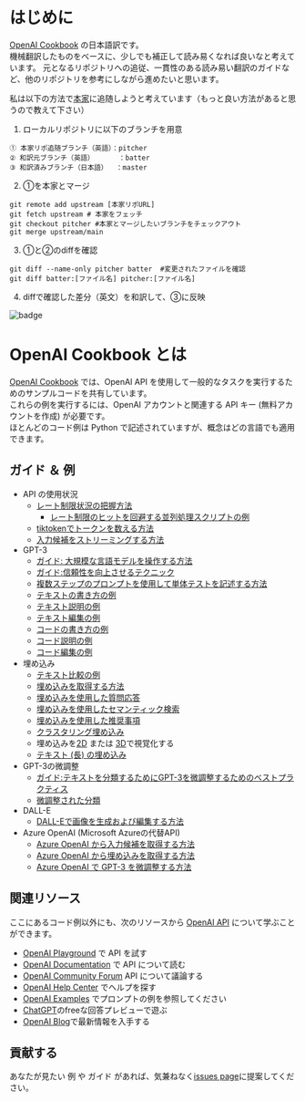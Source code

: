 # はじめに
[OpenAI Cookbook](https://github.com/openai/openai-cookbook) の日本語訳です。  
機械翻訳したものをベースに、少しでも補正して読み易くなれば良いなと考えています。 
元となるリポジトリへの追従、一貫性のある読み易い翻訳のガイドなど、他のリポジトリを参考にしながら進めたいと思います。

私は以下の方法で[本家](https://github.com/openai/openai-cookbook)に追随しようと考えています（もっと良い方法があると思うので教えて下さい）

1. ローカルリポジトリに以下のブランチを用意
```
① 本家リポ追随ブランチ（英語）：pitcher
② 和訳元ブランチ（英語）      ：batter
③ 和訳済みブランチ（日本語）  ：master
```
2. ①を本家とマージ
```
git remote add upstream [本家リポURL]
git fetch upstream # 本家をフェッチ
git checkout pitcher #本家とマージしたいブランチをチェックアウト
git merge upstream/main
```
3. ①と②のdiffを確認
```
git diff --name-only pitcher batter  #変更されたファイルを確認
git diff batter:[ファイル名] pitcher:[ファイル名] 
```
4. diffで確認した差分（英文）を和訳して、③に反映


![badge](https://img.shields.io/endpoint.svg?url=https%3A%2F%2Fgezf7g7pd5.execute-api.ap-northeast-1.amazonaws.com%2Fdefault%2Fsource_up_to_date%3Fowner%3Dopenai%26repos%3Dopenai-cookbook%26ref%3Dmain%26path%3DREADME.md%26commit_hash%3Daeec6d9c1bae9c8c779ad62ac5b78e8ec479bf78)

# OpenAI Cookbook とは

[OpenAI Cookbook](https://github.com/openai/openai-cookbook) では、OpenAI API を使用して一般的なタスクを実行するためのサンプルコードを共有しています。  
これらの例を実行するには、OpenAI アカウントと関連する API キー (無料アカウントを作成) が必要です。  
ほとんどのコード例は Python で記述されていますが、概念はどの言語でも適用できます。  

## ガイド ＆ 例

* API の使用状況
  * [レート制限状況の把握方法](examples/How_to_handle_rate_limits.ipynb)
    * [レート制限のヒットを回避する並列処理スクリプトの例](examples/api_request_parallel_processor.py)
  * [tiktokenでトークンを数える方法](examples/How_to_count_tokens_with_tiktoken.ipynb)
  * [入力候補をストリーミングする方法](examples/How_to_stream_completions.ipynb)
* GPT-3
  * [ガイド: 大規模な言語モデルを操作する方法](how_to_work_with_large_language_models.md)
  * [ガイド:信頼性を向上させるテクニック](techniques_to_improve_reliability.md)
  * [複数ステップのプロンプトを使用して単体テストを記述する方法](examples/Unit_test_writing_using_a_multi-step_prompt.ipynb)
  * [テキストの書き方の例](text_writing_examples.md)
  * [テキスト説明の例](text_explanation_examples.md)
  * [テキスト編集の例](text_editing_examples.md)
  * [コードの書き方の例](code_writing_examples.md)
  * [コード説明の例](code_explanation_examples.md)
  * [コード編集の例](code_editing_examples.md)
* 埋め込み
  * [テキスト比較の例](text_comparison_examples.md)
  * [埋め込みを取得する方法](examples/Get_embeddings.ipynb)
  * [埋め込みを使用した質問応答](examples/Question_answering_using_embeddings.ipynb)
  * [埋め込みを使用したセマンティック検索](examples/Semantic_text_search_using_embeddings.ipynb)
  * [埋め込みを使用した推奨事項](examples/Recommendation_using_embeddings.ipynb)
  * [クラスタリング埋め込み](examples/Clustering.ipynb)
  * 埋め込みを[2D](examples/Visualizing_embeddings_in_2D.ipynb) または [3D](examples/Visualizing_embeddings_in_3D.ipynb)で視覚化する
  * [テキスト (長) の埋め込み](examples/Embedding_long_inputs.ipynb)
* GPT-3の微調整
  * [ガイド:テキストを分類するためにGPT-3を微調整するためのベストプラクティス](https://docs.google.com/document/d/1rqj7dkuvl7Byd5KQPUJRxc19BJt8wo0yHNwK84KfU3Q/edit)
  * [微調整された分類](examples/Fine-tuned_classification.ipynb)
* DALL-E
  * [DALL-Eで画像を生成および編集する方法](examples/dalle/Image_generations_edits_and_variations_with_DALL-E.ipynb)
* Azure OpenAI (Microsoft Azureの代替API)
  * [Azure OpenAI から入力候補を取得する方法](examples/azure/completions.ipynb)
  * [Azure OpenAI から埋め込みを取得する方法](examples/azure/embeddings.ipynb)
  * [Azure OpenAI で GPT-3 を微調整する方法](examples/azure/finetuning.ipynb)

## 関連リソース

ここにあるコード例以外にも、次のリソースから [OpenAI API] について学ぶことができます。

* [OpenAI Playground] で API を試す
* [OpenAI Documentation] で API について読む
* [OpenAI Community Forum] API について議論する
* [OpenAI Help Center] でヘルプを探す
* [OpenAI Examples] でプロンプトの例を参照してください
* [ChatGPT]のfreeな回答プレビューで遊ぶ 
* [OpenAI Blog]で最新情報を入手する

## 貢献する

あなたが見たい 例 や ガイド があれば、気兼ねなく[issues page]に提案してください。


[ChatGPT]: https://chat.openai.com/
[OpenAI API]: https://openai.com/api/
[API Signup]: https://beta.openai.com/signup
[OpenAI Playground]: https://beta.openai.com/playground
[OpenAI Documentation]: https://beta.openai.com/docs/introduction
[OpenAI Community Forum]: https://community.openai.com/top?period=monthly
[OpenAI Help Center]: https://help.openai.com/en/
[OpenAI Examples]: https://beta.openai.com/examples
[OpenAI Blog]: https://openai.com/blog/
[issues page]: https://github.com/openai/openai-cookbook/issues
